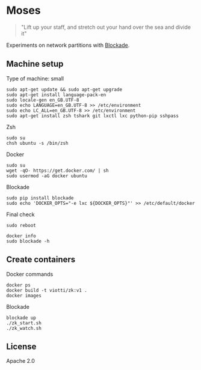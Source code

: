 # Moses

> "Lift up your staff, and stretch out your hand over the sea and divide it"

Experiments on network partitions with [Blockade](https://github.com/dcm-oss/blockade).


## Machine setup

Type of machine: small

    sudo apt-get update && sudo apt-get upgrade
    sudo apt-get install language-pack-en
    sudo locale-gen en_GB.UTF-8
    sudo echo LANGUAGE=en_GB.UTF-8 >> /etc/environment
    sudo echo LC_ALL=en_GB.UTF-8 >> /etc/environment
    sudo apt-get install zsh tshark git lxctl lxc python-pip sshpass


Zsh

    sudo su
    chsh ubuntu -s /bin/zsh


Docker

    sudo su
    wget -qO- https://get.docker.com/ | sh
    sudo usermod -aG docker ubuntu

Blockade

    sudo pip install blockade
    sudo echo 'DOCKER_OPTS="-e lxc ${DOCKER_OPTS}"' >> /etc/default/docker
    
    
Final check
    
    sudo reboot
    
    docker info
    sudo blockade -h
    

## Create containers

Docker commands

    docker ps
    docker build -t viotti/zk:v1 .
    docker images
    
Blockade

    blockade up
    ./zk_start.sh
    ./zk_watch.sh
    

## License

Apache 2.0
